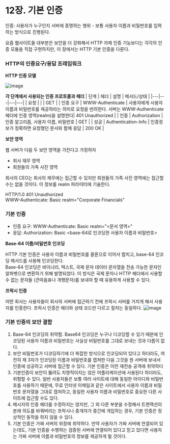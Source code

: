 # 12장. 기본 인증

 인증: 사용자가 누구인지 서버에 증명하는 행위 - 보통 사용자 이름과 비밀번호를 입력하는 방식으로 진행된다.
 
 요즘 웹사이트들 대부분은 보안을 더 강화해서 HTTP 자체 인증 기능보다는 각각의 인증 모듈을 직접 구현하지만, 이 장에서는 HTTP 기본 인증을 다룬다.
 
 
 
 ### HTTP의 인증요구/응답 프레임워크
 **HTTP 인증 모델**
 
 ![image](https://user-images.githubusercontent.com/37106166/113886557-bee20100-97fb-11eb-855c-16409e58d67f.png)

 **각 단계에서 사용되는 인증 프로토콜과 헤더**
| 단계 | 헤더 | 설명 | 메서드/상태 |
|---|---|---|---|
| 요청 |  |   |  GET |
|  인증 요구  |  WWW-Authenticate |  사용자에게 사용자 이름과 비밀번호를 제공하라는 의미로 요청을 반려한다. 서버는 WWW-Authenticate 헤더에 인증 영역(realm)을 설명한다|  401 Unauthorized |
|  인증 |  Authorization |  인증 알고리즘, 사용자 이름, 비밀번호 | GET  |
|  성공 |  Authentication-Info | 인증정보가 정확하면 요청했던 문서와 함께 응답  | 200 OK  |


**보안 영역**

웹 서버가 다음 두 보안 영역을 가진다고 가정하자
* 회사 재무 영역
* 회원들의 가족 사진 영역

회사의 CEO는 회사의 재무에는 접근할 수 있지만 회원들의 가족 사진 영역에는 접근할 수는 없을 것이다. 이 정보를 realm 파라미터에 기술한다.

HTTP/1.0 401 Unauthorized <br>
WWW-Authenticate: Basic realm="Corporate Financials"

### 기본 인증

* 인증 요구: WWW-Authenticate: Basic realm="<문서 영역>"
* 응답: Authorization: Basic <base-64로 인코딩한 사용자 이름과 비밀번호>

**Base-64 이름/비밀번호 인코딩**

HTTP 기본 인증은 사용자 이름과 비밀번호를 콜론으로 이어서 합치고, base-64 인코딩 메서드를 사용해 인코딩한다. <br>
Base-64 인코딩은 바이너리, 텍스트, 국제 문자 데이터 문자열을 전송 가능한 문자인 알파벳으로 변환하기 위해 발명되었다. 이 방식은 국제 문자나 HTTP 헤더에서 사용할 수 없는 문자들 (큰따옴표나 개행문자)를 보내야 할 때 유용하게 사용할 수 있다. <br>

**프락시 인증**

어떤 회사는 사용자들이 회사의 서버에 접근하기 전에 프락시 서버를 거치게 해서 사용자를 인증한다. 프락시 인증은 헤더와 상태 코드만 다르고 절차는 동일하다.
![image](https://user-images.githubusercontent.com/37106166/113891747-55182600-9800-11eb-88a7-910580c8aff9.png)



### 기본 인증의 보안 결함

1. Base-64 인코딩의 취약함. Base64 인코딩은 누구나 디코딩할 수 있기 때문에 인코딩된 사용자 이름과 비밀번호는 사실상 비밀번호를 그대로 보내는 것과 다름이 없다.
2. 보안 비밀번호가 디코딩하기에 더 복잡한 방식으로 인코딩되어 있다고 하더라도, 여전히 제 3자가 인코딩된 이름과 비밀번호를 캡쳐한 다음 그것을 원 서버에 보내서 인증에 성공하고 서버에 접근할 수 있다. 기본 인증은 이런 재전송 공격에 취약하다
3. 기본인증이 보안이 뚫려도 치명적이지는 않은 어플리케이션에 사용된다 하더라도, 위험할 수 있다. 일반 사용자들은 보통 여러 사이트에 대해 동일한 아이디와 비밀번호를 사용하기 때문에, 무료 인터넷 이메일과 같은 사이트에서 사용자 이름과 비밀번호 문자열을
 그대로 캡처하고, 동일한 사용자 이름과 비밀번호로 중요한 다른 사이트에 접근할 수도 있다.
4. 메시지의 인증 헤더를 수정하지는 않지만, 그 외 다른 부분을 수정해서 트랜잭션의 본래 의도를 바꿔버리는 프락시나 중개자가 중간에 개입하는 경우, 기본 인증은 정상적인 동작을 하지 않을 수 있다.
5. 기본 인증은 가짜 서버의 위장에 취약하다. 만약 사용자가 가짜 서버에 연결되어 있는데도, 기본 인증을 수행하는 검증된 서버에 연결되어 있다고 믿고 있다면 사용자는 가짜 서버에 이름과 비밀번호의 정보를 제공하게 될 것이다.








